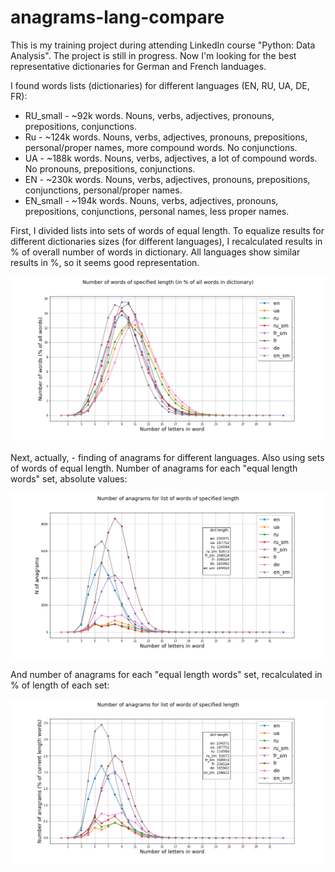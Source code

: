 # anagrams-lang-compare
This is my training project during attending LinkedIn course "Python: Data Analysis". The project is still in progress. Now I'm looking for the best representative dictionaries for German and French landuages.

I found words lists (dictionaries) for different languages (EN, RU, UA, DE, FR):

- RU_small - ~92k words. Nouns, verbs, adjectives, pronouns, prepositions, conjunctions.
- Ru      - ~124k words. Nouns, verbs, adjectives, pronouns, prepositions, personal/proper names, more compound words. No conjunctions.
- UA      - ~188k words. Nouns, verbs, adjectives, a lot of compound words. No pronouns, prepositions, conjunctions.
- EN      - ~230k words. Nouns, verbs, adjectives, pronouns, prepositions, conjunctions, personal/proper names.
- EN_small - ~194k words. Nouns, verbs, adjectives, pronouns, prepositions, conjunctions, personal names, less proper names.


First, I divided lists into sets of words of equal length. To equalize results for different dictionaries sizes (for different languages), I recalculated results in % of overall number of words in dictionary. All languages show similar results in %, so it seems good representation.

![Output figure](https://github.com/andr-nau/anagrams-lang-compare/blob/master/words_percent.png "words in %")

Next, actually, - finding of anagrams for different languages. Also using sets of words of equal length. Number of anagrams for each "equal length words" set, absolute values:

![Output figure](https://github.com/andr-nau/anagrams-lang-compare/blob/master/anagrams.png "anagrams")

And number of anagrams for each "equal length words" set, recalculated in % of length of each set:

![Output figure](https://github.com/andr-nau/anagrams-lang-compare/blob/master/anagrams_percent.png "anagrams in %")
